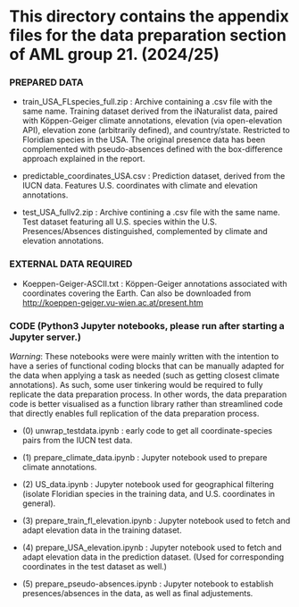 # This directory contains the appendix files for the data preparation section of AML group 21. (2024/25)

### PREPARED DATA
- train_USA_FLspecies_full.zip : Archive containing a .csv file with the same name. Training dataset derived from the iNaturalist data, paired with Köppen-Geiger climate annotations, elevation (via open-elevation API), elevation zone (arbitrarily defined), and country/state. Restricted to Floridian species in the USA. The original presence data has been complemented with pseudo-absences defined with the box-difference approach explained in the report.

- predictable_coordinates_USA.csv : Prediction dataset, derived from the IUCN data. Features U.S. coordinates with climate and elevation annotations.

- test_USA_fullv2.zip : Archive contining a .csv file with the same name. Test dataset featuring all U.S. species within the U.S. Presences/Absences distinguished, complemented by climate and elevation annotations.

### EXTERNAL DATA REQUIRED

- Koeppen-Geiger-ASCII.txt : Köppen-Geiger annotations associated with coordinates covering the Earth. Can also be downloaded from http://koeppen-geiger.vu-wien.ac.at/present.htm

### CODE (Python3 Jupyter notebooks, please run after starting a Jupyter server.)
_Warning_: These notebooks were were mainly written with the intention to have a series of functional coding blocks that can be manually adapted for the data when applying a task as needed (such as getting closest climate annotations). As such, some user tinkering would be required to fully replicate the data preparation process. In other words, the data preparation code is better visualised as a function library rather than streamlined code that directly enables full replication of the data preparation process. 

- (0) unwrap_testdata.ipynb : early code to get all coordinate-species pairs from the IUCN test data.

- (1) prepare_climate_data.ipynb : Jupyter notebook used to prepare climate annotations.

- (2) US_data.ipynb : Jupyter notebook used for geographical filtering (isolate Floridian species in the training data, and U.S. coordinates in general).

- (3) prepare_train_fl_elevation.ipynb : Jupyter notebook used to fetch and adapt elevation data in the training dataset.

- (4) prepare_USA_elevation.ipynb : Jupyter notebook used to fetch and adapt elevation data in the prediction dataset. (Used for corresponding coordinates in the test dataset as well.)

- (5) prepare_pseudo-absences.ipynb : Jupyter notebook to establish presences/absences in the data, as well as final adjustements.
